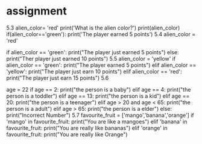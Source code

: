 # assignment
5.3
alien_color= 'red'
print('What is the alien color?')
print(alien_color)
if(alien_color=='green'):
    print('The player earned 5 points')
5.4
alien_color = 'red'

if alien_color == 'green':
    print("The player just earned 5 points")
else:
    print("Ther player just earned 10 points") 
5.5
alien_color = 'yellow'
if alien_color == 'green':
    print("The player earned 5 points")
elif alien_color == 'yellow':
    print("The player just earn 10 points")
elif alien_color == 'red':
    print("The player just earn 15 points")
5.6

age = 22
if age == 2:
    print("the person is a baby")
elif age == 4:
    print("the person is a toddler")
elif age == 13:
    print("the person is a kid")
elif age == 20:
    print("the person is a teenager")
elif age > 20 and age < 65:
    print("the person is a adult")
elif age > 65:
    print("the person is a elder")
else:
    print("Incorrect Number")
5.7
favourite_fruit = ['mango','banana','orange']
if 'mango' in favourite_fruit:
    print("You are like a mangoes")
elif 'banana' in favourite_fruit:
    print("You are really like bananas")
elif 'orange' in favourite_fruit:
    print("You are really like Orange")

